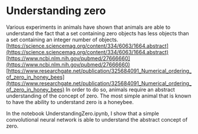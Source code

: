 # Understanding zero
Various experiments in animals have shown that animals are able to understand the fact that a set containing zero objects has less objects than a set containing an integer number of objects.
[https://science.sciencemag.org/content/334/6063/1664.abstract](https://science.sciencemag.org/content/334/6063/1664.abstract)
[https://www.ncbi.nlm.nih.gov/pubmed/27666660](https://www.ncbi.nlm.nih.gov/pubmed/27666660)
[https://www.researchgate.net/publication/325684091_Numerical_ordering_of_zero_in_honey_bees](https://www.researchgate.net/publication/325684091_Numerical_ordering_of_zero_in_honey_bees)
In order to do so, animals require an abstract understanding of the concept of zero. The most simple animal that is known to have the ability to understand zero is a honeybee.

In the notebook UnderstandingZero.ipynb, I show that a simple convolutional neural network is able to understand the abstract concept of zero.
